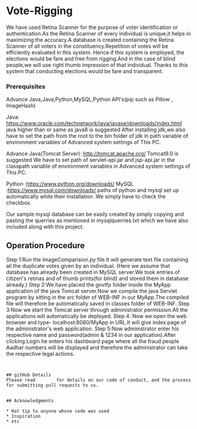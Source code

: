 # Vote-Rigging
We have used Retina Scanner for the purpose of voter identification or authentication.As the Retina Scanner of every individual is unique,it helps in maximizing the accuracy.A database is created containing the Retina Scanner of all voters in the constituency.Repetition of votes will be efficiently evaluated in this system. Hence if this system is employed, the elections would be fare and free from rigging.And in the case of blind people,we will use right thumb impression of that individual.
Thanks to this system that conducting elections would be fare and transparent.



### Prerequisites
Advance Java,Java,Python,MySQL,Python API's(pip such as Pillow , ImageHash)

Java: https://www.oracle.com/technetwork/java/javase/downloads/index.html     java higher than or same as java8 is suggested
After installing jdk,we also have to set the path from the root to the bin folder of jdk in path variable of environment variables of Advanced system settings of This PC.

Advance Java(Tomcat Server): http://tomcat.apache.org/     Tomcat9.0 is suggested
We have to set path of servlet-api.jar and jsp-api.jar in the classpath variable of environment variables in Advanced system settings of This PC.

Python :https://www.python.org/downloads/
MySQL :https://www.mysql.com/downloads/
paths of python and mysql set up automatically while their installation .We simply have to check the checkbox. 

Our sample mysql database can be easily created by simply copying and pasting the querries as mentioned in mysqlquerries.txt which we have also included along with this project. 

## Operation Procedure


Step 1:Run the ImageComparision.py file.It will generate text file containing all the duplicate votes given by an individual. (Here we assume that database has already been created in MySQL server.We took entries of citizen's retinas and of thumb prints(for blind) and stored them in database already.)
Step 2:We have placed the govtfp folder inside the MyApp application of the java Tomcat server.Now we compile the java Servlet program by sitting in the src folder of WEB-INF in our MyApp.The compiled file will therefore be automatically saved in classes folder of WEB-INF.
Step 3:Now we start the Tomcat server through administrator permission.All the applications will automatically be deployed.
Step 4: Now we open the web browser and type- localhost:8080/MyApp in URL.It will give index page of the administrator's web application.
Step 5:Now administrator enter his respective name and password(admin & 1234 in our application).After clicking Login he enters his dashboard page where all the fraud people Aadhar numbers will be displayed and therefore the administrator can take the respective legal actions.
```


## gitHub Details
Please read        for details on our code of conduct, and the process for submitting pull requests to us.


## Acknowledgments

* Hat tip to anyone whose code was used
* Inspiration
* etc

